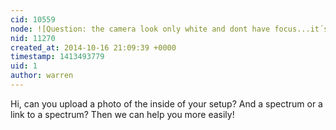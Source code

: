 ```yaml
---
cid: 10559
node: ![Question: the camera look only white and dont have focus...it´s teh camera bad?](../notes/masolaric/10-16-2014/question-the-camera-look-only-white-and-dont-have-focus-it-s-teh-camera-bad)
nid: 11270
created_at: 2014-10-16 21:09:39 +0000
timestamp: 1413493779
uid: 1
author: warren
---
```


Hi, can you upload a photo of the inside of your setup? And a spectrum or a link to a spectrum? Then we can help you more easily!
